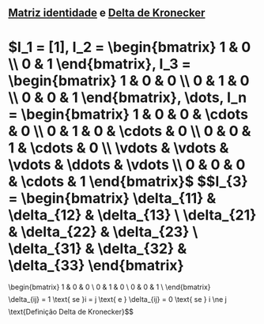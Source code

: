## [Matriz identidade](https://en.wikipedia.org/wiki/Identity_matrix) e [Delta de Kronecker](https://en.wikipedia.org/wiki/Kronecker_delta)

$I_1 = [1], I_2 = \begin{bmatrix} 1 & 0 \\ 0 & 1 \end{bmatrix}, I_3 = \begin{bmatrix} 1 & 0 & 0 \\ 0 & 1 & 0 \\ 0 & 0 & 1 \end{bmatrix}, \dots, I_n = \begin{bmatrix} 1 & 0 & 0 & \cdots & 0 \\ 0 & 1 & 0 & \cdots & 0 \\ 0 & 0 & 1 & \cdots & 0 \\ \vdots & \vdots & \vdots & \ddots & \vdots \\ 0 & 0 & 0 & \cdots & 1 \end{bmatrix}$
$$I_{3} =
\begin{bmatrix}
\delta_{11} & \delta_{12} & \delta_{13} \\
\delta_{21} & \delta_{22} & \delta_{23} \\
\delta_{31} & \delta_{32} & \delta_{33}
\end{bmatrix}
=
\begin{bmatrix}
1 & 0 & 0 \\
0 & 1 & 0 \\
0 & 0 & 1 \\
\end{bmatrix}$$
$$\delta_{ij} = 1 \text{ se }i = j \text{ e } \delta_{ij} = 0 \text{ se  } i \ne j$$
$$\text{Definição Delta de Kronecker}$$
